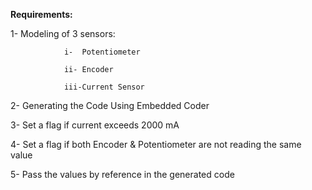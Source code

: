**Requirements:**

1- Modeling of 3 sensors:
                
                i-  Potentiometer
                
                ii- Encoder
                
                iii-Current Sensor
                
2- Generating the Code Using Embedded Coder

3- Set a flag if current exceeds 2000 mA

4- Set a flag if both Encoder & Potentiometer are not reading the same value

5- Pass the values by reference in the generated code
